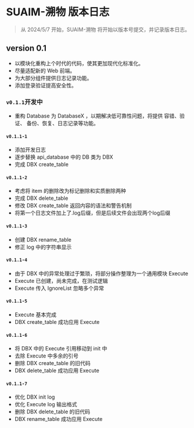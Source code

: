 # SUAIM-溯物 版本日志
>从 2024/5/7 开始，SUAIM-溯物 将开始以版本号提交，并记录版本日志。

## version 0.1
- 以模块化重构上个时代的代码，使其更加现代化标准化。
- 尽量适配新的 Web 前端。
- 为大部分组件提供日志记录功能。
- 添加登录验证提高安全性。
### `v0.1.1`开发中
- 重构 Database 为 DatabaseX ，以期解决低可靠性问题，将提供 容错、验证、
备份、恢复、日志记录等功能。
#### `v0.1.1-1`
- 添加开发日志
- 逐步替换 api_database 中的 DB 类为 DBX
- 完成 DBX create_table
#### `v0.1.1-2`
- 考虑将 item 的删除改为标记删除和实质删除两种
- 完成 DBX delete_table
- 修改 DBX create_table 返回内容的语法和警告机制
- 将第一个日志文件加上了.log后缀，但是后续文件会出现两个log后缀
#### `v0.1.1-3`
- 创建 DBX rename_table
- 修正 log 中的字符串显示
#### `v0.1.1-4`
- 由于 DBX 中的异常处理过于繁琐，将部分操作整理为一个通用模块 Execute
- Execute 已创建，尚未完成，在测试逻辑
- Execute 传入 IgnoreList 忽略多个异常
#### `v0.1.1-5`
- Execute 基本完成
- DBX create_table 成功应用 Execute
#### `v0.1.1-6`
- 将 DBX 中的 Execute 引用移动到 init 中
- 去除 Execute 中多余的引号
- 删除 DBX create_table 的旧代码
- DBX delete_table 成功应用 Execute
#### `v0.1.1-7`
- 优化 DBX init log
- 优化 Execute log 输出格式
- 删除 DBX delete_table 的旧代码
- DBX rename_table 成功应用 Execute



